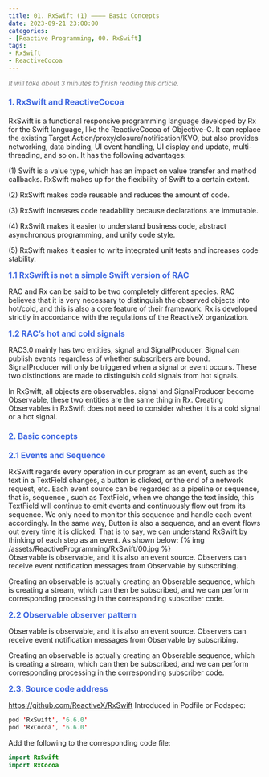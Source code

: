 ```yaml
---
title: 01. RxSwift (1) ———— Basic Concepts
date: 2023-09-21 23:00:00
categories: 
- [Reactive Programming, 00. RxSwift]
tags:
- RxSwift
- ReactiveCocoa
---
```


<font color=gray size=2>*It will take about 3 minutes to finish reading this article.*</font>

#### <font size=3 color=#4169E1>1. RxSwift and ReactiveCocoa</font>

RxSwift is a functional responsive programming language developed by Rx for the Swift language,  like the ReactiveCocoa of Objective-C. It can replace the existing Target Action/proxy/closure/notification/KVO, but also provides networking, data binding, UI event handling, UI display and update, multi-threading, and so on.
 It has the following advantages:
 
(1) Swift is a value type, which has an impact on value transfer and method callbacks. RxSwift makes up for the flexibility of Swift to a certain extent.

(2) RxSwift makes code reusable and reduces the amount of code.

(3) RxSwift increases code readability because declarations are immutable.

(4) RxSwift makes it easier to understand business code, abstract asynchronous programming, and unify code style.

(5) RxSwift makes it easier to write integrated unit tests and increases code stability.

<font size=3 color=#4169E1>**1.1 RxSwift is not a simple Swift version of RAC**</font>  

RAC and Rx can be said to be two completely different species. RAC believes that it is very necessary to distinguish the observed objects into hot/cold, and this is also a core feature of their framework. Rx is developed strictly in accordance with the regulations of the ReactiveX organization.

<font size=3 color=#4169E1>**1.2 RAC’s hot and cold signals**</font>  

RAC3.0 mainly has two entities, signal and SignalProducer. Signal can publish events regardless of whether subscribers are bound. SignalProducer will only be triggered when a signal or event occurs. These two distinctions are made to distinguish cold signals from hot signals.

In RxSwift, all objects are observables. signal and SignalProducer become Observable, these two entities are the same thing in Rx. Creating Observables in RxSwift does not need to consider whether it is a cold signal or a hot signal.

#### <font size=3 color=#4169E1>2. Basic concepts</font> 

<font size=3 color=#4169E1>**2.1 Events and Sequence**</font>  

RxSwift regards every operation in our program as an event, such as the text in a TextField changes, a button is clicked, or the end of a network request, etc. Each event source can be regarded as a pipeline or sequence, that is, sequence , such as TextField, when we change the text inside, this TextField will continue to emit events and continuously flow out from its sequence. We only need to monitor this sequence and handle each event accordingly. In the same way, Button is also a sequence, and an event flows out every time it is clicked. That is to say, we can understand RxSwift by thinking of each step as an event. As shown below:
{% img /assets/ReactiveProgramming/RxSwift/00.jpg %}  
Observable is observable, and it is also an event source. Observers can receive event notification messages from Observable by subscribing.

Creating an observable is actually creating an Obserable sequence, which is creating a stream, which can then be subscribed, and we can perform corresponding processing in the corresponding subscriber code.

<font size=3 color=#4169E1>**2.2 Observable observer pattern**</font>  

Observable is observable, and it is also an event source. Observers can receive event notification messages from Observable by subscribing.

Creating an observable is actually creating an Obserable sequence, which is creating a stream, which can then be subscribed, and we can perform corresponding processing in the corresponding subscriber code.

<font size=3 color=#4169E1>**2.3. Source code address**</font>  

https://github.com/ReactiveX/RxSwift
Introduced in Podfile or Podspec:

```Swift
pod 'RxSwift', '6.6.0'
pod 'RxCocoa', '6.6.0'
```
Add the following to the corresponding code file:

```Swift
import RxSwift
import RxCocoa
```

